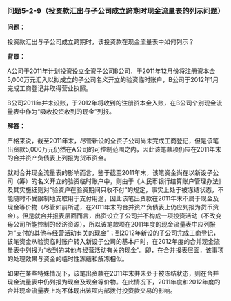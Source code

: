 ### 问题5-2-9（投资款汇出与子公司成立跨期时现金流量表的列示问题）

**问题：**

投资款汇出与子公司成立跨期时，该投资款在现金流量表中如何列示？

**背景：**

A公司于2011年计划投资设立全资子公司B公司，于2011年12月份将注册资本金5,000万元汇入以拟成立的子公司名义开立的验资临时账户，B公司于2012年1月完成工商登记并取得营业执照。

B公司2011年并未设账，于2012年将收到的注册资本金入账，在B公司个别现金流量表中作为“吸收投资收到的现金”列报。

**解答：**

严格来说，截至2011年末，尽管新设的全资子公司尚未完成工商登记，但是该笔出资款5,000万元仍然在A公司的可控制范围之内，因此该笔款项仍应在2011年末的合并资产负债表上列报为货币资金。

就对合并现金流量表的影响而言，鉴于截至2011年末，该笔资金尚在以新设子公司（筹）的名义开立的验资临时账户中，则由于《人民币银行结算账户管理办法》及其实施细则对“验资户在验资期间只收不付”的规定，事实上处于被冻结状态，不能随时不受限制地支取用于支付用途，因此该笔出资款在2011年末不属于现金及现金等价物（尽管如前所述，在2011年末的合并资产负债表上仍应列报为货币资金）。但是就合并报表层面而言，出资设立子公司并不构成一项投资活动（不改变母公司所能控制的经济资源），所以该笔款项在2011年度的现金流量表中应列报为“支付的其他与经营活动有关的现金”；到2012年新设的子公司完成工商登记，该笔资金从验资临时账户转入新设子公司的基本户时，在2012年度的合并现金流量表中列报为“收到的其他与经营活动有关的现金”。即，在合并报表层面，该事项的处理效果与资金的临时性冻结和解冻相似。

如果在某些特殊情况下，该笔出资款在2011年末并未处于被冻结状态，则在合并现金流量表中仍列报为现金及现金等价物。在此情况下，2011年度和2012年度的合并现金流量表上均不体现出该项内部拨付投资款交易的影响。